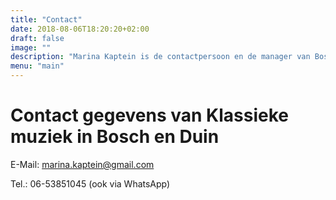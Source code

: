 ```yaml
---
title: "Contact"
date: 2018-08-06T18:20:20+02:00
draft: false
image: ""
description: "Marina Kaptein is de contactpersoon en de manager van Bosch en Duin klassieke muziek. Neem met Marina Kaptein contact op."
menu: "main"
---
```


# Contact gegevens van Klassieke muziek in Bosch en Duin

E-Mail: [marina.kaptein@gmail.com](mailto:marina.kaptein@gmail.com)

Tel.: 06-53851045 (ook via WhatsApp)
